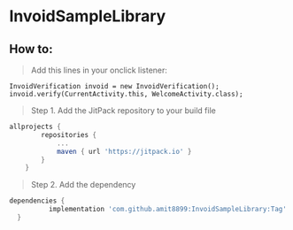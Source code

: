 # InvoidSampleLibrary
## How to: 
> Add this lines in your onclick listener:

```
InvoidVerification invoid = new InvoidVerification();
invoid.verify(CurrentActivity.this, WelcomeActivity.class);
 ```

> Step 1. Add the JitPack repository to your build file

```gradle
allprojects {
		repositories {
			...
			maven { url 'https://jitpack.io' }
		}
	}
  ```
  
  > Step 2. Add the dependency
  
  ```gradle
  dependencies {
	        implementation 'com.github.amit8899:InvoidSampleLibrary:Tag'
	}
 ```
